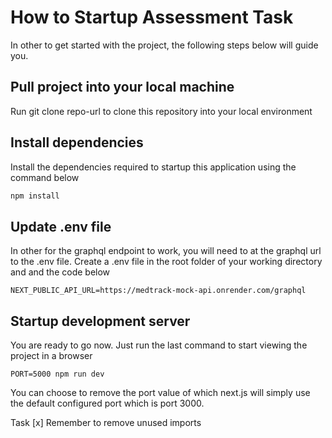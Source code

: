 # How to Startup Assessment Task

In other to get started with the project, the following steps below will guide you.

## Pull project into your local machine
Run git clone repo-url to clone this repository into your local environment

## Install dependencies
Install the dependencies required to startup this application using the command below
```bash
npm install
```

## Update .env file
In other for the graphql endpoint to work, you will need to at the graphql url to the .env file. Create a .env file in the root folder of your working directory and and the code below

```code
NEXT_PUBLIC_API_URL=https://medtrack-mock-api.onrender.com/graphql
```

## Startup development server
You are ready to go now. Just run the last command to start viewing the project in a browser
```code
PORT=5000 npm run dev
```

You can choose to remove the port value of which next.js will simply use the default configured port which is port 3000.

Task
[x] Remember to remove unused imports